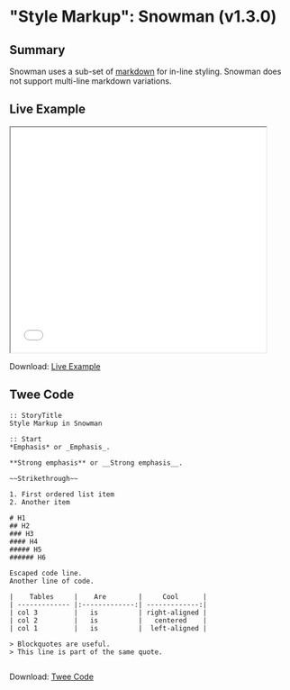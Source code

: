 # "Style Markup": Snowman (v1.3.0)

## Summary

Snowman uses a sub-set of [markdown](https://marked.js.org/#/README.md) for in-line styling. Snowman does not support multi-line markdown variations.

## Live Example

<section>
<iframe src="snowman_markup_example.html" height=400 width=90%></iframe>

Download: <a href="snowman_markup_example.html" target="_blank">Live Example</a>
</section>

## Twee Code

```twee
:: StoryTitle
Style Markup in Snowman

:: Start
*Emphasis* or _Emphasis_.

**Strong emphasis** or __Strong emphasis__.

~~Strikethrough~~

1. First ordered list item
2. Another item

# H1
## H2
### H3
#### H4
##### H5
###### H6

Escaped code line.
Another line of code.

|    Tables     |    Are        |     Cool      |
| ------------- |:-------------:| -------------:|
| col 3         |   is          | right-aligned |
| col 2         |   is          |   centered    |
| col 1         |   is          |  left-aligned |

> Blockquotes are useful.
> This line is part of the same quote.


```

Download: <a href="snowman_markup_twee.txt" target="_blank">Twee Code</a>
